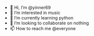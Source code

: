 - 👋 Hi, I’m @yinner69
- 👀 I’m interested in music
- 🌱 I’m currently learning python
- 💞️ I’m looking to collaborate on nothing
- 📫 How to reach me @everyone

<!---
yinner69/yinner69 is a ✨ special ✨ repository because its `README.md` (this file) appears on your GitHub profile.
You can click the Preview link to take a look at your changes.
--->
